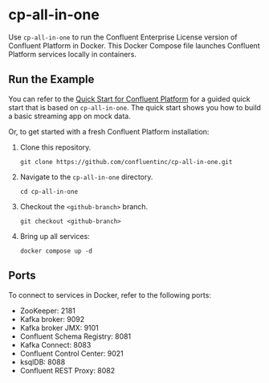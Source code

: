 # cp-all-in-one

Use `cp-all-in-one` to run the Confluent Enterprise License version of Confluent Platform in Docker.
This Docker Compose file launches Confluent Platform services locally in containers.

## Run the Example

You can refer to the [Quick Start for Confluent Platform](https://docs.confluent.io/platform/current/platform-quickstart.html) for a guided quick start that is based on `cp-all-in-one`. The quick start shows you how to build a basic streaming app on mock data.

Or, to get started with a fresh Confluent Platform installation:

1. Clone this repository.

       git clone https://github.com/confluentinc/cp-all-in-one.git

1. Navigate to the `cp-all-in-one` directory.

       cd cp-all-in-one

1. Checkout the `<github-branch>` branch.

       git checkout <github-branch>

1. Bring up all services:

       docker compose up -d

## Ports

To connect to services in Docker, refer to the following ports:

- ZooKeeper: 2181
- Kafka broker: 9092
- Kafka broker JMX: 9101
- Confluent Schema Registry: 8081
- Kafka Connect: 8083
- Confluent Control Center: 9021
- ksqlDB: 8088
- Confluent REST Proxy: 8082